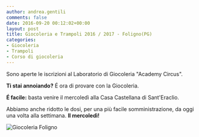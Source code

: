 ```yaml
---
author: andrea.gentili
comments: false
date: 2016-09-20 00:12:02+00:00
layout: post
title: Giocoleria e Trampoli 2016 / 2017 - Foligno(PG)
categories:
- Giocoleria
- Trampoli
- Corso di giocoleria
---
```


Sono aperte le iscrizioni al Laboratorio di Giocoleria "Academy Circus".

**Ti stai annoiando?** É ora di provare con la Giocoleria.

**É facile:** basta venire il mercoledì alla Casa Castellana di Sant'Eraclio.

Abbiamo anche ridotto le dosi, per una più facile somministrazione, da oggi una volta alla settimana. **Il mercoledì!**

<img src="{{ site.baseurl }}/img/giocoleria_scatola_mini.jpg" class="img-responsive" alt="Giocoleria Foligno"/>





